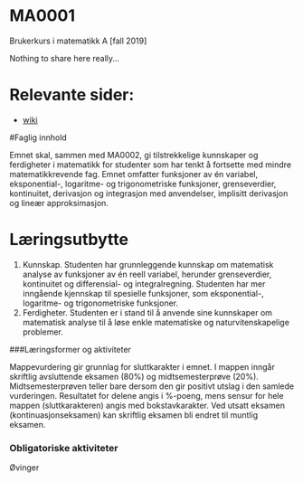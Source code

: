 # MA0001

Brukerkurs i matematikk A [fall 2019]

Nothing to share here really...

# Relevante sider:
- [wiki](https://wiki.math.ntnu.no/ma0001)

#Faglig innhold

Emnet skal, sammen med MA0002, gi tilstrekkelige kunnskaper og ferdigheter i matematikk for studenter som har tenkt å fortsette med mindre matematikkrevende fag. Emnet omfatter funksjoner av én variabel, eksponential-, logaritme- og trigonometriske funksjoner, grenseverdier, kontinuitet, derivasjon og integrasjon med anvendelser, implisitt derivasjon og lineær approksimasjon.

# Læringsutbytte
1. Kunnskap. Studenten har grunnleggende kunnskap om matematisk analyse av funksjoner av én reell variabel, herunder grenseverdier, kontinuitet og differensial- og integralregning. Studenten har mer inngående kjennskap til spesielle funksjoner, som eksponential-, logaritme- og trigonometriske funksjoner.
2. Ferdigheter. Studenten er i stand til å anvende sine kunnskaper om matematisk analyse til å løse enkle matematiske og naturvitenskapelige problemer.

###Læringsformer og aktiviteter

Mappevurdering gir grunnlag for sluttkarakter i emnet. I mappen inngår skriftlig avsluttende eksamen (80%) og midtsemesterprøve (20%). Midtsemesterprøven teller bare dersom den gir positivt utslag i den samlede vurderingen. Resultatet for delene angis i %-poeng, mens sensur for hele mappen (sluttkarakteren) angis med bokstavkarakter. Ved utsatt eksamen (kontinuasjonseksamen) kan skriftlig eksamen bli endret til muntlig eksamen.

### Obligatoriske aktiviteter

Øvinger
